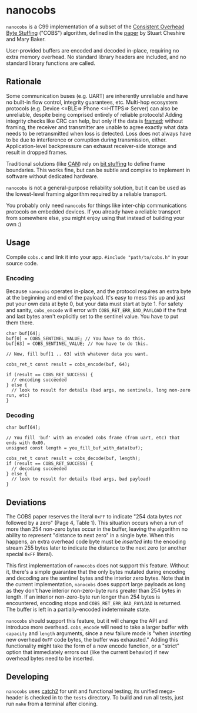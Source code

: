 # nanocobs

`nanocobs` is a C99 implementation of a subset of the [Consistent Overhead Byte Stuffing](https://en.wikipedia.org/wiki/Consistent_Overhead_Byte_Stuffing) ("COBS") algorithm, defined in the [paper](http://www.stuartcheshire.org/papers/COBSforToN.pdf) by Stuart Cheshire and Mary Baker.

User-provided buffers are encoded and decoded in-place, requiring no extra memory overhead. No standard library headers are included, and no standard library functions are called.

## Rationale

Some communication buses (e.g. UART) are inherently unreliable and have no built-in flow control, integrity guarantees, etc. Multi-hop ecosystem protocols (e.g. Device <=BLE=> Phone <=HTTPS=> Server) can also be unreliable, despite being comprised entirely of reliable protocols! Adding integrity checks like CRC can help, but only if the data is [framed](https://en.wikipedia.org/wiki/Frame_(networking)); without framing, the receiver and transmitter are unable to agree exactly what data needs to be retransmitted when loss is detected. Loss does not always have to be due to interference or corruption during transmission, either. Application-level backpressure can exhaust receiver-side storage and result in dropped frames.

Traditional solutions (like [CAN](https://en.wikipedia.org/wiki/CAN_bus)) rely on [bit stuffing](https://en.wikipedia.org/wiki/Bit_stuffing) to define frame boundaries. This works fine, but can be subtle and complex to implement in software without dedicated hardware.

`nanocobs` is not a general-purpose reliability solution, but it can be used as the lowest-level framing algorithm required by a reliable transport.

You probably only need `nanocobs` for things like inter-chip communications protocols on embedded devices. If you already have a reliable transport from somewhere else, you might enjoy using that instead of building your own :)

## Usage

Compile `cobs.c` and link it into your app. `#include "path/to/cobs.h"` in your source code.

### Encoding

Because `nanocobs` operates in-place, and the protocol requires an extra byte at the beginning and end of the payload. It's easy to mess this up and just put your own data at byte 0, but your data must start at byte 1. For safety and sanity, `cobs_encode` will error with `COBS_RET_ERR_BAD_PAYLOAD` if the first and last bytes aren't explicitly set to the sentinel value. You have to put them there.

```
char buf[64];
buf[0] = COBS_SENTINEL_VALUE; // You have to do this.
buf[63] = COBS_SENTINEL_VALUE; // You have to do this.

// Now, fill buf[1 .. 63] with whatever data you want.

cobs_ret_t const result = cobs_encode(buf, 64);

if (result == COBS_RET_SUCCESS) {
  // encoding succeeded
} else {
  // look to result for details (bad args, no sentinels, long non-zero run, etc)
}
```

### Decoding

```
char buf[64];

// You fill 'buf' with an encoded cobs frame (from uart, etc) that ends with 0x00.
unsigned const length = you_fill_buf_with_data(buf);

cobs_ret_t const result = cobs_decode(buf, length);
if (result == COBS_RET_SUCCESS) {
  // decoding succeeded
} else {
  // look to result for details (bad args, bad payload)
}
```
## Deviations

The COBS paper reserves the literal `0xFF` to indicate "254 data bytes *not* followed by a zero" (Page 4, Table 1). This situation occurs when a run of more than 254 non-zero bytes occur in the buffer, leaving the algorithm no ability to represent "distance to next zero" in a single byte. When this happens, an extra overhead code byte must be _inserted_ into the encoding stream 255 bytes later to indicate the distance to the next zero (or another special `0xFF` literal).

This first implementation of `nanocobs` does not support this feature. Without it, there's a simple guarantee that the only bytes mutated during encoding and decoding are the sentinel bytes and the interior zero bytes. Note that in the current implementation, `nanocobs` does support large payloads as long as they don't have interior non-zero-byte runs greater than 254 bytes in length. If an interior non-zero-byte run longer than 254 bytes is encountered, encoding stops and `COBS_RET_ERR_BAD_PAYLOAD` is returned. The buffer is left in a partially-encoded indeterminate state.

`nanocobs` should support this feature, but it will change the API and introduce more overhead. `cobs_encode` will need to take a larger buffer with `capacity` and `length` arguments, since a new failure mode is "when _inserting_ new overhead `0xFF` code bytes, the buffer was exhausted." Adding this functionality might take the form of a new encode function, or a "strict" option that immediately errors out (like the current behavior) if new overhead bytes need to be inserted. 

## Developing

`nanocobs` uses [catch2](https://github.com/catchorg/Catch2) for unit and functional testing; its unified mega-header is checked in to the `tests` directory. To build and run all tests, just run `make` from a terminal after cloning.
